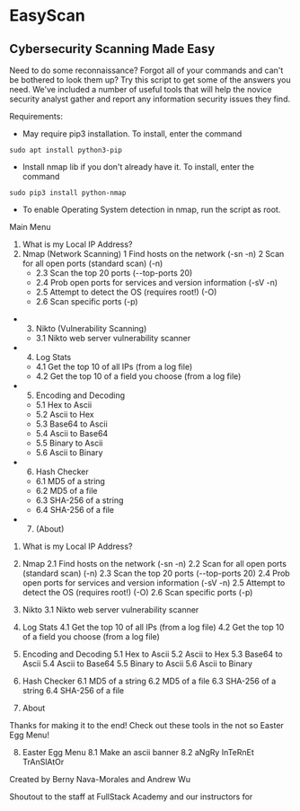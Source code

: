# EasyScan

## Cybersecurity Scanning Made Easy

Need to do some reconnaissance? Forgot all of your commands and can't be bothered to look them up? Try this script to get some of the answers you need. We've included a number of useful tools that will help the novice security analyst gather and report any information security issues they find.

Requirements:

- May require pip3 installation. To install, enter the command
```
sudo apt install python3-pip
```

- Install nmap lib if you don't already have it. To install, enter the command
```
sudo pip3 install python-nmap
```

- To enable Operating System detection in nmap, run the script as root.


Main Menu
1. What is my Local IP Address?
2. Nmap (Network Scanning)
	1 Find hosts on the network (-sn -n)
	2 Scan for all open ports (standard scan) (-n)
    * 2.3 Scan the top 20 ports (--top-ports 20)
    * 2.4 Prob open ports for services and version information (-sV -n)
    * 2.5 Attempt to detect the OS (requires root!) (-O)
    * 2.6 Scan specific ports (-p)
* 3. Nikto (Vulnerability Scanning)
    * 3.1 Nikto web server vulnerability scanner
* 4. Log Stats
    * 4.1 Get the top 10 of all IPs (from a log file)
    * 4.2 Get the top 10 of a field you choose (from a log file)
* 5. Encoding and Decoding
    * 5.1 Hex to Ascii
    * 5.2 Ascii to Hex
    * 5.3 Base64 to Ascii
    * 5.4 Ascii to Base64
    * 5.5 Binary to Ascii
    * 5.6 Ascii to Binary
* 6. Hash Checker
    * 6.1 MD5 of a string
    * 6.2 MD5 of a file
    * 6.3 SHA-256 of a string
    * 6.4 SHA-256 of a file
* 7. (About)


1.  What is my Local IP Address?

2.  Nmap
2.1 Find hosts on the network (-sn -n)
2.2 Scan for all open ports (standard scan) (-n)
2.3 Scan the top 20 ports (--top-ports 20)
2.4 Prob open ports for services and version information (-sV -n)
2.5 Attempt to detect the OS (requires root!) (-O)
2.6 Scan specific ports (-p)

3.  Nikto
3.1 Nikto web server vulnerability scanner

4.  Log Stats
4.1 Get the top 10 of all IPs (from a log file)
4.2 Get the top 10 of a field you choose (from a log file)

5.  Encoding and Decoding
5.1 Hex to Ascii
5.2 Ascii to Hex
5.3 Base64 to Ascii
5.4 Ascii to Base64
5.5 Binary to Ascii
5.6 Ascii to Binary

6.  Hash Checker
6.1 MD5 of a string
6.2 MD5 of a file
6.3 SHA-256 of a string
6.4 SHA-256 of a file

7.  About

Thanks for making it to the end! Check out these tools in the not so Easter Egg Menu!

8.  Easter Egg Menu
8.1 Make an ascii banner
8.2 aNgRy InTeRnEt TrAnSlAtOr





Created by Berny Nava-Morales and Andrew Wu

Shoutout to the staff at FullStack Academy and our instructors for
